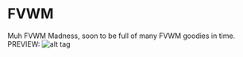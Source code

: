 FVWM
====

Muh FVWM Madness, soon to be full of many FVWM goodies in time.
PREVIEW:
![alt tag](http://dotshare.it/public/images/uploads/393.png)
